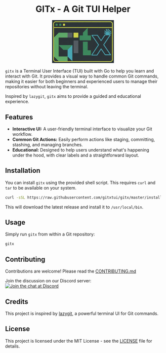 <div align="center">

# GITx - A Git TUI Helper

<img src="./assets/images/gitx-terminal.png" alt="GITx Terminal" width="200">

</div>

`gitx` is a Terminal User Interface (TUI) built with Go to help you learn and interact with Git. It provides a visual way to handle common Git commands, making it easier for both beginners and experienced users to manage their repositories without leaving the terminal.

Inspired by `lazygit`, `gitx` aims to provide a guided and educational experience.

## Features

* **Interactive UI:** A user-friendly terminal interface to visualize your Git workflow.
* **Common Git Actions:** Easily perform actions like staging, committing, stashing, and managing branches.
* **Educational:** Designed to help users understand what's happening under the hood, with clear labels and a straightforward layout.

## Installation

You can install `gitx` using the provided shell script. This requires `curl` and `tar` to be available on your system.

```bash
curl -sSL https://raw.githubusercontent.com/gitxtui/gitx/master/install.sh | bash
```

This will download the latest release and install it to `/usr/local/bin`.

## Usage

Simply run `gitx` from within a Git repository:

```bash
gitx
```

## Contributing

Contributions are welcome! Please read the [CONTRIBUTING.md](./CONTRIBUTING.md)

Join the discussion on our Discord server: <br> [![Join the chat at Discord](https://img.shields.io/discord/1253533286152671292?logo=discord&label=Discord&color=7289DA&style=for-the-badge)](https://discord.gg/DphdFXd3Bh)

## Credits

This project is inspired by [lazygit](https://github.com/jesseduffield/lazygit), a powerful terminal UI for Git commands.

## License

This project is licensed under the MIT License - see the [LICENSE](./LICENSE) file for details.
